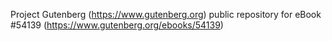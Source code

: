 Project Gutenberg (https://www.gutenberg.org) public repository for
eBook #54139 (https://www.gutenberg.org/ebooks/54139)
